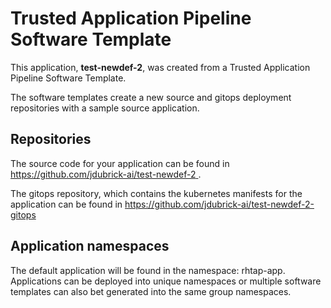 # Trusted Application Pipeline Software Template

This application, **test-newdef-2**, was created from a Trusted Application Pipeline Software Template.

The software templates create a new source and gitops deployment repositories with a sample source application. 

## Repositories

The source code for your application can be found in [https://github.com/jdubrick-ai/test-newdef-2 ](https://github.com/jdubrick-ai/test-newdef-2 ).
 
The gitops repository, which contains the kubernetes manifests for the application can be found in 
[https://github.com/jdubrick-ai/test-newdef-2-gitops ](https://github.com/jdubrick-ai/test-newdef-2-gitops ) 

## Application namespaces 

The default application will be found in the namespace: rhtap-app. Applications can be deployed into unique namespaces or multiple software templates can also bet generated into the same group namespaces.  